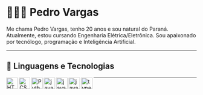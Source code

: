 # 🧑🏻‍💻 Pedro Vargas

Me chama Pedro Vargas, tenho 20 anos e sou natural do Paraná. Atualmente, estou cursando Engenharia Elétrica/Eletrônica. Sou apaixonado por tecnólogo, programação e Inteligência Artificial.

---
## 🤖 Linguagens e Tecnologias

<img 
  align= "left"
  alt= "HTML"
  title= "HTML"
  width= "30px"
  style= "padding right: 10px;"
  src="https://cdn.jsdelivr.net/gh/devicons/devicon@latest/icons/html5/html5-original.svg"
/>
<img 
  align= "left"
  alt= "CSS"
  title= "CSS"
  width= "30px"
  style= "padding right: 10px;"
  src="https://cdn.jsdelivr.net/gh/devicons/devicon@latest/icons/css3/css3-original.svg" 
/>
<img 
  align= "left"
  alt= "Python"
  title= "Python"
  width= "30px"
  style= "padding right: 10px;"
  src="https://cdn.jsdelivr.net/gh/devicons/devicon@latest/icons/python/python-original.svg" 
/>
<img 
  align= "left"
  alt= "javascript"
  title= "javascript"
  width= "30px"
  style= "padding right: 10px;"
  src="https://cdn.jsdelivr.net/gh/devicons/devicon@latest/icons/javascript/javascript-original.svg" 
/>
<img 
  align= "left"
  alt= "java"
  title= "java"
  width= "30px"
  style= "padding right: 10px;"
  src="https://cdn.jsdelivr.net/gh/devicons/devicon@latest/icons/java/java-original.svg" 
/>
<img 
  align= "left"
  alt= "java"
  title= "java"
  width= "30px"
  style= "padding right: 10px;"
  src="https://cdn.jsdelivr.net/gh/devicons/devicon@latest/icons/cplusplus/cplusplus-original.svg" 
/>
<img 
  align= "left"
  alt= "typescript"
  title= "typescript"
  width= "30px"
  style= "padding right: 10px;"
  src="https://cdn.jsdelivr.net/gh/devicons/devicon@latest/icons/typescript/typescript-original.svg" 
/>

--- 

          
          
          
          
          
